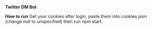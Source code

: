 ﻿**Twitter DM Bot**

***How to run***
Get your cookies after login, paste them into cookies.json (change null to unspecified) then run npm start. 